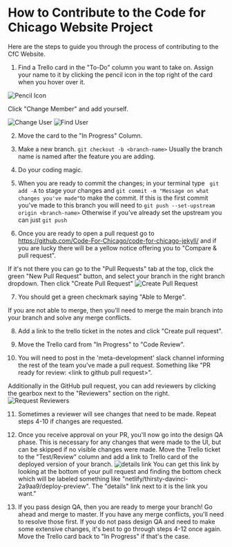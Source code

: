 # How to Contribute to the Code for Chicago Website Project
Here are the steps to guide you through the process of contributing to the CfC Website. 

1. Find a Trello card in the "To-Do" column you want to take on. Assign your name to it by clicking the pencil icon in the top right of the card when you hover over it. 

![Pencil Icon](images/how-to-guide/Pencil.png)

Click "Change Member" and add yourself. 

![Change User](images/how-to-guide/ChangeUser.png)
![Find User](images/how-to-guide/FindUser.png)

2. Move the card to the "In Progress" Column. 

3. Make a new branch. ```git checkout -b <branch-name>``` Usually the branch name is named after the feature you are adding.

4. Do your coding magic. 

5. When you are ready to commit the changes; in your terminal type
``` git add -A``` to stage your changes and ```git commit -m "Message on what changes you've made"```to make the commit. 
If this is the first commit you've made to this branch you will need to ```git push --set-upstream origin <branch-name>```
Otherwise if you've already set the upstream you can just ```git push```

6. Once you are ready to open a pull request go to https://github.com/Code-For-Chicago/code-for-chicago-jekyll/ and if you are lucky there will be a yellow notice offering you to "Compare & pull request".

If it's not there you can go to the "Pull Requests" tab at the top, click the green "New Pull Request" button, and select your branch in the right branch dropdown. Then click "Create Pull Request"
![Create Pull Request](images/how-to-guide/PR.png)

7. You should get a green checkmark saying "Able to Merge".

If you are not able to merge, then you'll need to merge the main branch into your branch and solve any merge conflicts.

8. Add a link to the trello ticket in the notes and click "Create pull request". 

9. Move the Trello card from "In Progress" to "Code Review".

10. You will need to post in the 'meta-development' slack channel informing the rest of the team you've made a pull request. Something like "PR ready for review: \<link to github pull request\>".

Additionally in the GitHub pull request, you can add reviewers by clicking the gearbox next to the "Reviewers" section on the right.
![Request Reviewers](images/how-to-guide/RequestGear.png)

11. Sometimes a reviewer will see changes that need to be made. Repeat steps 4-10 if changes are requested.

12. Once you receive approval on your PR, you'll now go into the design QA phase. This is necessary for any changes that were made to the UI, but can be skipped if no visible changes were made. Move the Trello ticket to the "Test/Review" column and add a link to Trello card of the deployed version of your branch. 
![details link](images/how-to-guide/DetailsLink.png)
You can get this link by looking at the bottom of your pull request and finding the bottom check which will be labeled something like "netlify/thirsty-davinci-2a9aa9/deploy-preview". The "details" link next to it is the link you want."

13. If you pass design QA, then you are ready to merge your branch! Go ahead and merge to master. If you have any merge conflicts, you'll need to resolve those first. If you do not pass design QA and need to make some extensive changes, it's best to go through steps 4-12 once again. Move the Trello card back to "In Progress" if that's the case.